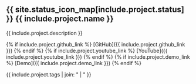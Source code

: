 ## {{ site.status_icon_map[include.project.status] }} {{ include.project.name }}

{{ include.project.description }}

{% if include.project.github_link %}
 [GitHub]({{ include.project.github_link }})
{% endif %}
{% if include.project.youtube_link %}
 [YouTube]({{ include.project.youtube_link }})
{% endif %}
{% if include.project.demo_link %}
 [Demo]({{ include.project.demo_link }})
{% endif %}

{{ include.project.tags | join: " \| " }}
